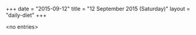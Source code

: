 +++
date = "2015-09-12"
title = "12 September 2015 (Saturday)"
layout = "daily-diet"
+++

\<no entries\>